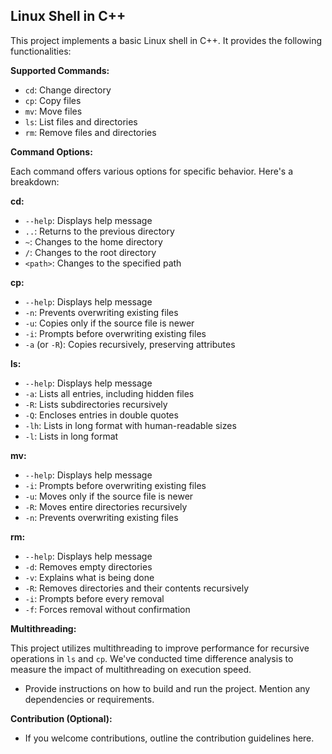 ## Linux Shell in C++

This project implements a basic Linux shell in C++. It provides the following functionalities:

**Supported Commands:**

* `cd`: Change directory
* `cp`: Copy files
* `mv`: Move files
* `ls`: List files and directories
* `rm`: Remove files and directories

**Command Options:**

Each command offers various options for specific behavior. Here's a breakdown:

**cd:**

* `--help`: Displays help message
* `..`: Returns to the previous directory
* `~`: Changes to the home directory
* `/`: Changes to the root directory
* `<path>`: Changes to the specified path

**cp:**

* `--help`: Displays help message
* `-n`: Prevents overwriting existing files
* `-u`: Copies only if the source file is newer
* `-i`: Prompts before overwriting existing files
* `-a` (or `-R`): Copies recursively, preserving attributes

**ls:**

* `--help`: Displays help message
* `-a`: Lists all entries, including hidden files
* `-R`: Lists subdirectories recursively
* `-Q`: Encloses entries in double quotes
* `-lh`: Lists in long format with human-readable sizes
* `-l`: Lists in long format

**mv:**

* `--help`: Displays help message
* `-i`: Prompts before overwriting existing files
* `-u`: Moves only if the source file is newer
* `-R`: Moves entire directories recursively
* `-n`: Prevents overwriting existing files

**rm:**

* `--help`: Displays help message
* `-d`: Removes empty directories
* `-v`: Explains what is being done
* `-R`: Removes directories and their contents recursively
* `-i`: Prompts before every removal
* `-f`: Forces removal without confirmation

**Multithreading:**

This project utilizes multithreading to improve performance for recursive operations in `ls` and `cp`. We've conducted time difference analysis to measure the impact of multithreading on execution speed.
* Provide instructions on how to build and run the project. Mention any dependencies or requirements.

**Contribution (Optional):**

* If you welcome contributions, outline the contribution guidelines here.
